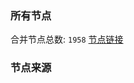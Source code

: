 ### 所有节点
合并节点总数: `1958`
[节点链接](https://raw.githubusercontent.com/rzhy1/11/master/sub/sub_merge_base64.txt)

### 节点来源
